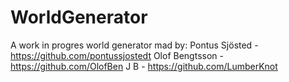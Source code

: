 # WorldGenerator
A work in progres world generator mad by: 
  Pontus Sjösted - https://github.com/pontussjostedt
  Olof Bengtsson - https://github.com/OlofBen
  J B  - https://github.com/LumberKnot
